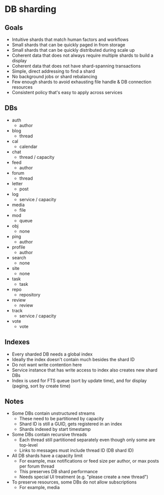# DB sharding

## Goals

- Intuitive shards that match human factors and workflows
- Small shards that can be quickly paged in from storage
- Small shards that can be quickly distributed during scale up
- Coherent data that does not always require multiple shards to build a display
- Coherent data that does not have shard-spanning transactions
- Simple, direct addressing to find a shard
- No background jobs or shard rebalancing
- Few enough shards to avoid exhausting file handle & DB connection resources
- Consistent policy that's easy to apply across services

## DBs

- auth
  - author
- blog
  - thread
- cal
  - calendar
- chat
  - thread / capacity
- feed
  - author
- forum
  - thread
- letter
  - post
- log
  - service / capacity
- media
  - file
- mod
  - queue
- obj
  - none
- ping
  - author
- profile
  - author
- search
  - none
- site
  - none
- task
  - task
- repo
  - repository
- review
  - review
- track
  - service / capacity
- vote
  - vote

## Indexes

- Every sharded DB needs a global index
- Ideally the index doesn't contain much besides the shard ID
- Do not want write contention here
- Service instance that has write access to index also creates new shard DBs
- Index is used for FTS queue (sort by update time), and for display (paging, sort by create time)

## Notes

- Some DBs contain unstructured streams
  - These need to be partitioned by capacity
  - Shard ID is still a GUID, gets registered in an index
  - Shards indexed by start timestamp
- Some DBs contain recursive threads
  - Each thread still partitioned separately even though only some are top-level
  - Links to messages must include thread ID (DB shard ID)
- All DB shards have a capacity limit
  - For example, max notifications or feed size per author, or max posts per forum thread
  - This preserves DB shard performance
  - Needs special UI treatment (e.g. "please create a new thread")
- To preserve resources, some DBs do not allow subscriptions
  - For example, media
